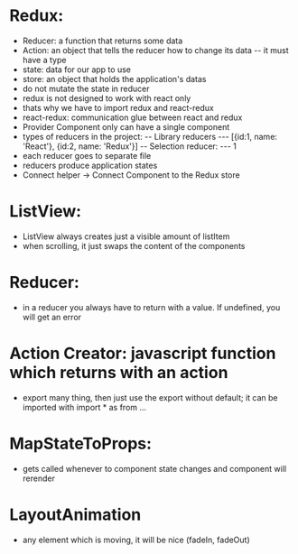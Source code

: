 # Redux:
- Reducer: a function that returns some data
- Action: an object that tells the reducer how to change its data
-- it must have a type
- state: data for our app to use
- store: an object that holds the application's datas
- do not mutate the state in reducer
- redux is not designed to work with react only
- thats why we have to import redux and react-redux
- react-redux: communication glue between react and redux
- Provider Component only can have a single component
- types of reducers in the project:
-- Library reducers
--- [{id:1, name: 'React'}, {id:2, name: 'Redux'}]
-- Selection reducer:
--- 1
- each reducer goes to separate file
- reducers produce application states
- Connect helper -> Connect Component to the Redux store
# ListView:
- ListView always creates just a visible amount of listItem
- when scrolling, it just swaps the content of the components
# Reducer:
- in a reducer you always have to return with a value. If undefined, you will
get an error
# Action Creator: javascript function which returns with an action
- export many thing, then just use the export without default; it can be imported
with import * as from ...
# MapStateToProps:
- gets called whenever to component state changes and component will rerender
# LayoutAnimation
- any element which is moving, it will be nice (fadeIn, fadeOut)
